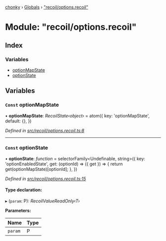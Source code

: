 [chonky](../README.md) › [Globals](../globals.md) › ["recoil/options.recoil"](_recoil_options_recoil_.md)

# Module: "recoil/options.recoil"

## Index

### Variables

* [optionMapState](_recoil_options_recoil_.md#const-optionmapstate)
* [optionState](_recoil_options_recoil_.md#const-optionstate)

## Variables

### `Const` optionMapState

• **optionMapState**: *RecoilState‹object›* = atom<OptionMap>({
    key: 'optionMapState',
    default: {},
})

*Defined in [src/recoil/options.recoil.ts:8](https://github.com/TimboKZ/Chonky/blob/b63f6c0/src/recoil/options.recoil.ts#L8)*

___

### `Const` optionState

• **optionState**: *function* = selectorFamily<Undefinable<boolean>, string>({
    key: 'optionEnabledState',
    get: (optionId) => ({ get }) => {
        return get(optionMapState)[optionId];
    },
})

*Defined in [src/recoil/options.recoil.ts:15](https://github.com/TimboKZ/Chonky/blob/b63f6c0/src/recoil/options.recoil.ts#L15)*

#### Type declaration:

▸ (`param`: P): *RecoilValueReadOnly‹T›*

**Parameters:**

Name | Type |
------ | ------ |
`param` | P |
